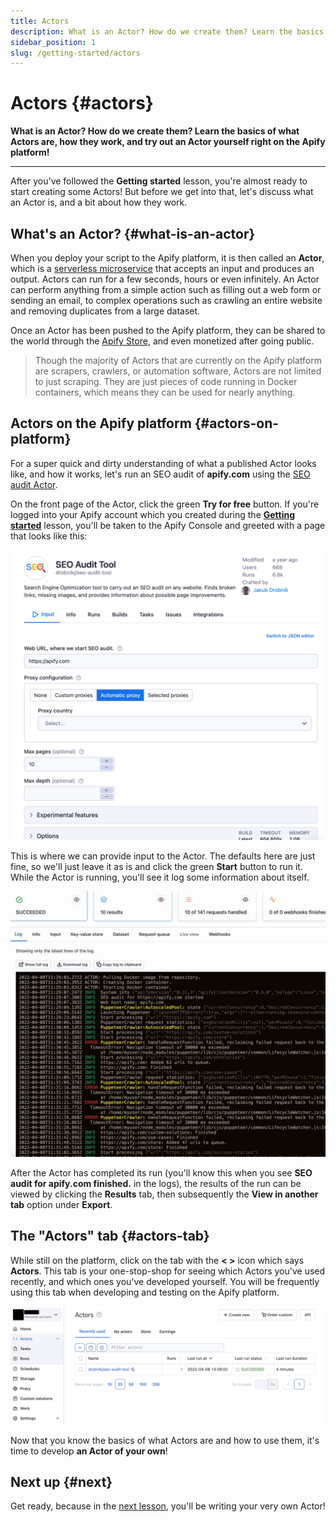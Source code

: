 ```yaml
---
title: Actors
description: What is an Actor? How do we create them? Learn the basics of what Actors are, how they work, and try out an Actor yourself right on the Apify platform!
sidebar_position: 1
slug: /getting-started/actors
---
```


# Actors {#actors}

**What is an Actor? How do we create them? Learn the basics of what Actors are, how they work, and try out an Actor yourself right on the Apify platform!**

---

After you've followed the **Getting started** lesson, you're almost ready to start creating some Actors! But before we get into that, let's discuss what an Actor is, and a bit about how they work.

## What's an Actor? {#what-is-an-actor}

When you deploy your script to the Apify platform, it is then called an **Actor**, which is a [serverless microservice](https://www.datadoghq.com/knowledge-center/serverless-architecture/serverless-microservices/#:~:text=Serverless%20microservices%20are%20cloud-based,suited%20for%20microservice-based%20architectures.) that accepts an input and produces an output. Actors can run for a few seconds, hours or even infinitely. An Actor can perform anything from a simple action such as filling out a web form or sending an email, to complex operations such as crawling an entire website and removing duplicates from a large dataset.

Once an Actor has been pushed to the Apify platform, they can be shared to the world through the [Apify Store](https://apify.com/store), and even monetized after going public.

> Though the majority of Actors that are currently on the Apify platform are scrapers, crawlers, or automation software, Actors are not limited to just scraping. They are just pieces of code running in Docker containers, which means they can be used for nearly anything.

## Actors on the Apify platform {#actors-on-platform}

For a super quick and dirty understanding of what a published Actor looks like, and how it works, let's run an SEO audit of **apify.com** using the [SEO audit Actor](https://apify.com/drobnikj/seo-audit-tool).

On the front page of the Actor, click the green **Try for free** button. If you're logged into your Apify account which you created during the [**Getting started**](./index.md) lesson, you'll be taken to the Apify Console and greeted with a page that looks like this:

![Actor configuration](./images/seo-actor-config.png)

This is where we can provide input to the Actor. The defaults here are just fine, so we'll just leave it as is and click the green **Start** button to run it. While the Actor is running, you'll see it log some information about itself.

![Actor logs](./images/actor-logs.jpg)

After the Actor has completed its run (you'll know this when you see **SEO audit for apify.com finished.** in the logs), the results of the run can be viewed by clicking the **Results** tab, then subsequently the **View in another tab** option under **Export**.

## The "Actors" tab {#actors-tab}

While still on the platform, click on the tab with the **< >** icon which says **Actors**. This tab is your one-stop-shop for seeing which Actors you've used recently, and which ones you've developed yourself. You will be frequently using this tab when developing and testing on the Apify platform.

![The "Actors" tab on the Apify platform](./images/actors-tab.jpg)

Now that you know the basics of what Actors are and how to use them, it's time to develop **an Actor of your own**!

## Next up {#next}

Get ready, because in the [next lesson](./creating_actors.md), you'll be writing your very own Actor!
